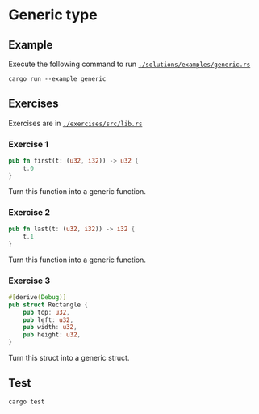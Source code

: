 # Generic type

## Example

Execute the following command to run [`./solutions/examples/generic.rs`](https://github.com/Cyfrin/rust-crash-course/blob/main/topics/generic_type/solutions/examples/generic.rs)

```shell
cargo run --example generic
```

## Exercises

Exercises are in [`./exercises/src/lib.rs`](https://github.com/Cyfrin/rust-crash-course/blob/main/topics/generic_type/exercises/src/lib.rs)

### Exercise 1

```rust
pub fn first(t: (u32, i32)) -> u32 {
    t.0
}
```

Turn this function into a generic function.

### Exercise 2

```rust
pub fn last(t: (u32, i32)) -> i32 {
    t.1
}
```

Turn this function into a generic function.

### Exercise 3

```rust
#[derive(Debug)]
pub struct Rectangle {
    pub top: u32,
    pub left: u32,
    pub width: u32,
    pub height: u32,
}
```

Turn this struct into a generic struct.

## Test

```shell
cargo test
```
